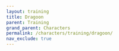 ```yaml
---
layout: training
title: Dragoon
parent: Training
grand_parent: Characters
permalink: /characters/training/dragoon/
nav_exclude: true
---
```

